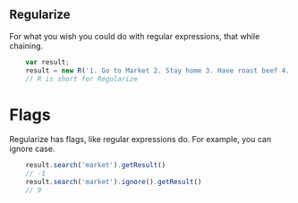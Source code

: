 ## Regularize
For what you wish you could do with regular expressions, that while chaining.

```javascript
	var result;
	result = new R('1. Go to Market 2. Stay home 3. Have roast beef 4. Have none 5. Cry wee wee wee');
	// R is short for Regularize
```
# Flags

Regularize has flags, like regular expressions do. For example, you can ignore case.

```javascript
	result.search('market').getResult()
	// -1
	result.search('market').ignore().getResult()
	// 9
```